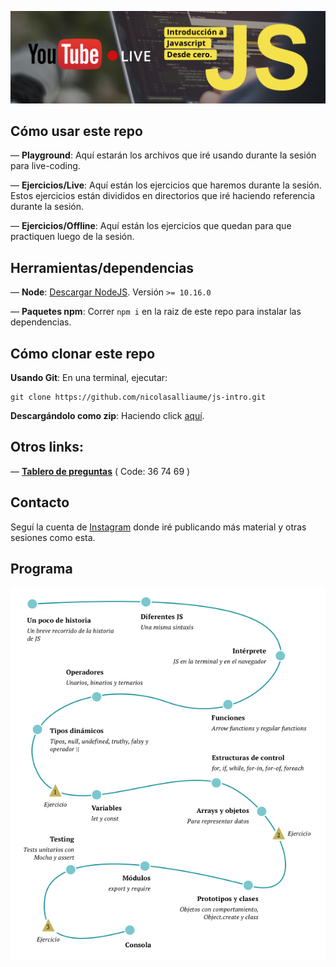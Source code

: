 ![Introducción a JS. Desde Cero.](GitHub.png)

## Cómo usar este repo

— **Playground**: Aquí estarán los archivos que iré usando durante la sesión para live-coding.

— **Ejercicios/Live**: Aquí están los ejercicios que haremos durante la sesión. Estos ejercicios están divididos en directorios que iré haciendo referencia durante la sesión.

— **Ejercicios/Offline**: Aquí están los ejercicios que quedan para que practiquen luego de la sesión.


## Herramientas/dependencias

— **Node**: [Descargar NodeJS](https://nodejs.org/en/download/). Versión `>= 10.16.0`

— **Paquetes npm**: Correr `npm i` en la raiz de este repo para instalar las dependencias.

## Cómo clonar este repo

**Usando Git**: En una terminal, ejecutar:

```
git clone https://github.com/nicolasalliaume/js-intro.git
```

**Descargándolo como zip**: Haciendo click [aquí](https://github.com/nicolasalliaume/js-intro/archive/master.zip).


## Otros links:

— [**Tablero de preguntas**](https://www.menti.com) ( Code: 36 74 69 )

## Contacto

Seguí la cuenta de [Instagram](https://instagram.com/nicoalliaume) donde iré publicando más material y otras sesiones como esta.

## Programa

![Programa.](Programa.jpg)
